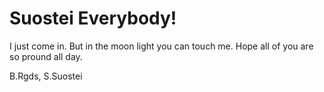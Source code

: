 # Suostei Everybody!

I just come in. 
But in the moon light you can touch me.
Hope all of you are so pround all day.

B.Rgds,
S.Suostei
